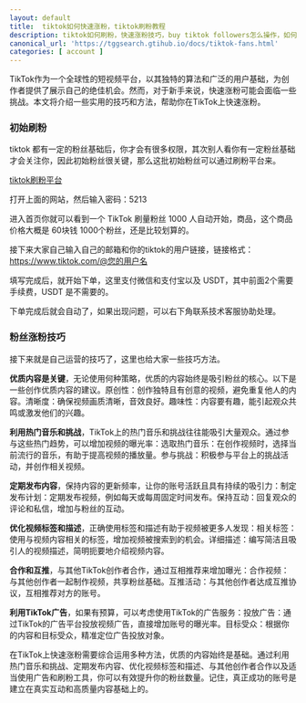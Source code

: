 ```yaml
---
layout: default
title: 	tiktok如何快速涨粉，tiktok刷粉教程
description: tiktok如何刷粉，快速涨粉技巧，buy tiktok followers怎么操作，如何才能快速的涨到 1000粉丝，非常简单的技巧，教你1分钟快速涨粉1000。
canonical_url: 'https://tggsearch.gtihub.io/docs/tiktok-fans.html'
categories: [ account ]
---
```

TikTok作为一个全球性的短视频平台，以其独特的算法和广泛的用户基础，为创作者提供了展示自己的绝佳机会。然而，对于新手来说，快速涨粉可能会面临一些挑战。本文将介绍一些实用的技巧和方法，帮助你在TikTok上快速涨粉。

### 初始刷粉
tiktok 都有一定的粉丝基础后，你才会有很多权限，其次别人看你有一定粉丝基础才会关注你，因此初始粉丝很关键，那么这批初始粉丝可以通过刷粉平台来。

[tiktok刷粉平台](./302.html?target=http://tggsearch.shop?from=10664&cid=14&mid=82) 

打开上面的网站，然后输入密码：5213

进入首页你就可以看到一个 TikTok 刷量粉丝 1000 人自动开始，商品，这个商品价格大概是 60块钱 1000个粉丝，还是比较划算的。

接下来大家自己输入自己的邮箱和你的tiktok的用户链接，链接格式：https://www.tiktok.com/@您的用户名

填写完成后，就开始下单，这里支付微信和支付宝以及 USDT，其中前面2个需要手续费，USDT 是不需要的。

下单完成后就会自动了，如果出现问题，可以右下角联系技术客服协助处理。

### 粉丝涨粉技巧
接下来就是自己运营的技巧了，这里也给大家一些技巧方法。

**优质内容是关键**，无论使用何种策略，优质的内容始终是吸引粉丝的核心。以下是一些创作优质内容的建议。原创性：创作独特且有创意的视频，避免重复他人的内容。清晰度：确保视频画质清晰，音效良好。趣味性：内容要有趣，能引起观众共鸣或激发他们的兴趣。

**利用热门音乐和挑战**，TikTok上的热门音乐和挑战往往能吸引大量观众。通过参与这些热门趋势，可以增加视频的曝光率：选取热门音乐：在创作视频时，选择当前流行的音乐，有助于提高视频的播放量。参与挑战：积极参与平台上的挑战活动，并创作相关视频。

**定期发布内容**，保持内容的更新频率，让你的账号活跃且具有持续的吸引力：制定发布计划：定期发布视频，例如每天或每周固定时间发布。保持互动：回复观众的评论和私信，增加与粉丝的互动。

**优化视频标签和描述**，正确使用标签和描述有助于视频被更多人发现：相关标签：使用与视频内容相关的标签，增加视频被搜索到的机会。详细描述：编写简洁且吸引人的视频描述，简明扼要地介绍视频内容。

**合作和互推**，与其他TikTok创作者合作，通过互相推荐来增加曝光：合作视频：与其他创作者一起制作视频，共享粉丝基础。互推活动：与其他创作者达成互推协议，互相推荐对方的账号。

**利用TikTok广告**，如果有预算，可以考虑使用TikTok的广告服务：投放广告：通过TikTok的广告平台投放视频广告，直接增加账号的曝光率。目标受众：根据你的内容和目标受众，精准定位广告投放对象。

在TikTok上快速涨粉需要综合运用多种方法，优质的内容始终是基础。通过利用热门音乐和挑战、定期发布内容、优化视频标签和描述、与其他创作者合作以及适当使用广告和刷粉工具，你可以有效提升你的粉丝数量。记住，真正成功的账号是建立在真实互动和高质量内容基础上的。